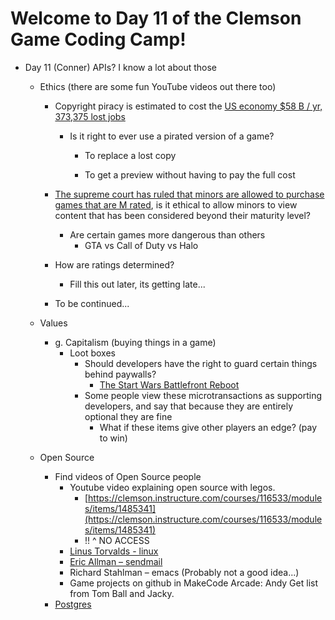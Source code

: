 
# Welcome to Day 11 of the Clemson Game Coding Camp!
- Day 11 (Conner) APIs? I know a lot about those
    - Ethics (there are some fun YouTube videos out there too)
      - Copyright piracy is estimated to cost the [US economy $58 B / yr, 373,375 lost jobs](https://www.ipi.org/ipi_issues/detail/the-true-cost-of-copyright-industry-piracy-to-the-us-economy#:~:text=In%20this%20study%2C%20the%20total,billion%20in%20lost%20tax%20revenues.)
        - Is it right to ever use a pirated version of a game?
          - To replace a lost copy

          - To get a preview without having to pay the full cost
      - [The supreme court has ruled that minors are allowed to purchase games that are M rated](https://patch.com/california/coronado/supreme-court-rules-minors-can-purchase-violent-video-games), is it ethical to allow minors to view content that has been considered beyond their maturity level?
        - Are certain games more dangerous than others
          - GTA vs Call of Duty vs Halo
      - How are ratings determined?
        - Fill this out later, its getting late...

      - To be continued...

    - Values
      - g. Capitalism (buying things in a game)
        - Loot boxes
          - Should developers have the right to guard certain things behind paywalls?
            - [The Start Wars Battlefront Reboot](https://www.gamespot.com/articles/star-wars-battlefront-2s-loot-box-controversy-expl/1100-6455155/)
          - Some people view these microtransactions as supporting developers, and say that because they are entirely optional they are fine
            - What if these items give other players an edge? (pay to win)
    - Open Source
      - Find videos of Open Source people
        - Youtube video explaining open source with legos.
          - [https://clemson.instructure.com/courses/116533/modules/items/1485341](https://clemson.instructure.com/courses/116533/modules/items/1485341)
          - !! ^ NO ACCESS
        - [Linus Torvalds - linux](https://www.youtube.com/watch?v=o8NPllzkFhE)
        - [Eric Allman – sendmail](https://www.youtube.com/watch?v=w1f7yNOqweM)
        - Richard Stahlman – emacs (Probably not a good idea...)
        - Game projects on github in MakeCode Arcade: Andy Get list from Tom Ball and Jacky.
      - [Postgres](https://www.postgresql.org/)
